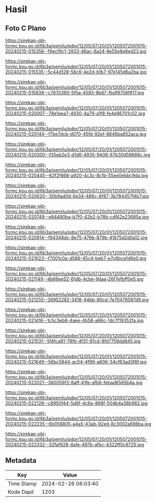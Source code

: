 # Hasil

## Foto C Plano

https://sirekap-obj-formc.kpu.go.id/6b3a/pemilu/pdpr/12/05/07/20/01/1205072001015-20240215-015358--f6ecf9c1-3933-46ac-8a24-8e55e8e8ed23.jpg

https://sirekap-obj-formc.kpu.go.id/6b3a/pemilu/pdpr/12/05/07/20/01/1205072001015-20240215-015535--5c44d128-58c6-4e2d-b1b7-97e145d6a2ba.jpg

https://sirekap-obj-formc.kpu.go.id/6b3a/pemilu/pdpr/12/05/07/20/01/1205072001015-20240215-015839--c7870380-5f5a-4593-8b67-fbdf9758f917.jpg

https://sirekap-obj-formc.kpu.go.id/6b3a/pemilu/pdpr/12/05/07/20/01/1205072001015-20240215-020007--78e1eea7-4930-4a79-a1f8-fe4e86701c02.jpg

https://sirekap-obj-formc.kpu.go.id/6b3a/pemilu/pdpr/12/05/07/20/01/1205072001015-20240215-020144--f7be7dcb-d070-45fd-92ef-8846ba652aca.jpg

https://sirekap-obj-formc.kpu.go.id/6b3a/pemilu/pdpr/12/05/07/20/01/1205072001015-20240215-020300--f35eb2e3-d1d6-4935-9408-87b30d59666c.jpg

https://sirekap-obj-formc.kpu.go.id/6b3a/pemilu/pdpr/12/05/07/20/01/1205072001015-20240215-020445--62f2f668-a920-4c3c-8c1b-55ee0ebbc9da.jpg

https://sirekap-obj-formc.kpu.go.id/6b3a/pemilu/pdpr/12/05/07/20/01/1205072001015-20240215-020620--30b9ad0d-6e34-486c-8f87-3b784457f4b7.jpg

https://sirekap-obj-formc.kpu.go.id/6b3a/pemilu/pdpr/12/05/07/20/01/1205072001015-20240215-020749--e84480ba-b7f0-42b2-b78b-cdf42e23685a.jpg

https://sirekap-obj-formc.kpu.go.id/6b3a/pemilu/pdpr/12/05/07/20/01/1205072001015-20240215-020914--f94348dc-8e75-476b-879b-41675d2d0a12.jpg

https://sirekap-obj-formc.kpu.go.id/6b3a/pemilu/pdpr/12/05/07/20/01/1205072001015-20240215-021023--f7001c0a-d586-45c4-beb7-e7c6bce1d6e0.jpg

https://sirekap-obj-formc.kpu.go.id/6b3a/pemilu/pdpr/12/05/07/20/01/1205072001015-20240215-021149--4b66ee52-61db-4cbe-9daa-26f7efbff0e5.jpg

https://sirekap-obj-formc.kpu.go.id/6b3a/pemilu/pdpr/12/05/07/20/01/1205072001015-20240215-021255--26952282-3418-44bb-80cd-7e70476587d9.jpg

https://sirekap-obj-formc.kpu.go.id/6b3a/pemilu/pdpr/12/05/07/20/01/1205072001015-20240215-021416--1c5c3eb8-4aee-4b58-a66c-1dc7f19352fa.jpg

https://sirekap-obj-formc.kpu.go.id/6b3a/pemilu/pdpr/12/05/07/20/01/1205072001015-20240215-021531--5f4fca91-78fb-4f31-81cd-8fd7759dd845.jpg

https://sirekap-obj-formc.kpu.go.id/6b3a/pemilu/pdpr/12/05/07/20/01/1205072001015-20240215-021649--56bc5844-ac04-4f99-a606-34cf63ad3f6f.jpg

https://sirekap-obj-formc.kpu.go.id/6b3a/pemilu/pdpr/12/05/07/20/01/1205072001015-20240215-022021--360059f3-8aff-41fe-afb6-febad6565b4a.jpg

https://sirekap-obj-formc.kpu.go.id/6b3a/pemilu/pdpr/12/05/07/20/01/1205072001015-20240215-022128--c8950f44-5d6f-4c6e-868f-504b4a38b982.jpg

https://sirekap-obj-formc.kpu.go.id/6b3a/pemilu/pdpr/12/05/07/20/01/1205072001015-20240215-022235--6b058805-a4a5-43ab-92ed-8c3002a698ba.jpg

https://sirekap-obj-formc.kpu.go.id/6b3a/pemilu/pdpr/12/05/07/20/01/1205072001015-20240215-022332--32faf928-4afe-497b-afbc-4322ff0c6725.jpg


## Metadata

| Key        | Value               |
| ---------- | ------------------- |
| Time Stamp | 2024-02-26 06:03:40 |
| Kode Dapil | 1203                |



